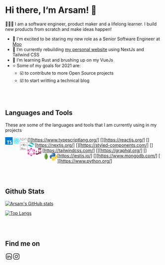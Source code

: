 # Hi there, I&lsquo;m Arsam! 👋

🧑🏻‍💻 I am a software engineer, product maker and a lifelong learner. I build new products from scratch and make ideas happen!

- 💼 I'm excited to be staring my new role as a Senior Software Engineer at [Moo][moo]
- 🚧 I’m currently rebuilding [my personal website][arsam] using NextJs and Tailwind CSS
- 🌱 I’m learning Rust and brushing up on my VueJs
- ⭐️ Some of my goals for 2021 are:
  - ☑️ to contribute to more Open Source projects
  - ☑️ to start writting a technical blog

<br />
<br />

## Languages and Tools

These are some of the languages and tools that I am currently using in my projects

[<img src="./assets/icons/typescript.svg" width="24px" alt="typescript" align="left" />][https://www.typescriptlang.org/]
[<img src="./assets/icons/react.svg" width="24px" alt="react" align="left" />][https://reactjs.org/]
[<img src="./assets/icons/next-js.svg" width="24px" alt="next-js" align="left" />][https://nextjs.org/]
[<img src="./assets/icons/styledcomponents.svg" width="24px" alt="styledcomponents" align="left" />][https://styled-components.com/]
[<img src="./assets/icons/tailwind.svg" width="24px" alt="tailwindcss" align="left" />][https://tailwindcss.com/]
[<img src="./assets/icons/graphql.svg" width="24px" alt="graphql" align="left" />][https://graphql.org/]
[<img src="./assets/icons/jest.svg" width="24px" alt="jest" align="left" />][https://jestjs.io/]
[<img src="./assets/icons/mongodb.svg" width="24px" alt="mongodb" align="left" />][https://www.mongodb.com/]
[<img src="./assets/icons/python.svg" width="24px" alt="python" align="left" />][https://www.python.org/]

<br />
<br />

## Github Stats

[![Arsam's GitHub stats](https://github-readme-stats.vercel.app/api?username=arsamsarabi&count_private=true&show_icons=true&theme=dracula)](https://github.com/anuraghazra/github-readme-stats)

[![Top Langs](https://github-readme-stats.vercel.app/api/top-langs/?username=arsamsarabi&layout=compact&theme=dracula)](https://github.com/anuraghazra/github-readme-stats)

<br />
<br />

## Find me on 

[<img src="./assets/icons/linkedin.svg" width="24px" alt="linkedin" align="left" />][linkedin]

[<img src="./assets/icons/instagram.svg" width="24px" alt="instagram" align="left" />][instagram]


<!-- Definitions -->
[arsam]: https://arsam.dev
[linkedin]: https://linkedin.com/in/arsam
[instagram]: https://instagram.com/arsamsarabi
[moo]: https://moo.com/uk
